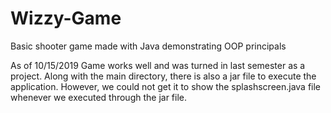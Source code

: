 # Wizzy-Game
Basic shooter game made with Java demonstrating OOP principals

As of 10/15/2019 Game works well and was turned in last semester as a project. Along with the main directory, there is also a jar file to execute the application. However, we could not get it to show the splashscreen.java file whenever we executed through the jar file. 

